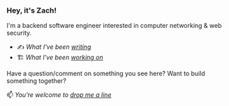 ### Hey, it's Zach!

I'm a backend software engineer interested in computer networking & web security.

- ✍️ *What I've been [writing](https://zachh.me/blog)*
- 🏗️ *What I've been [working on](https://zachh.me/projects)*

Have a question/comment on something you see here? Want to build something together?

📫 *You're welcome to [drop me a line](mailto:zach@zachh.me)*
